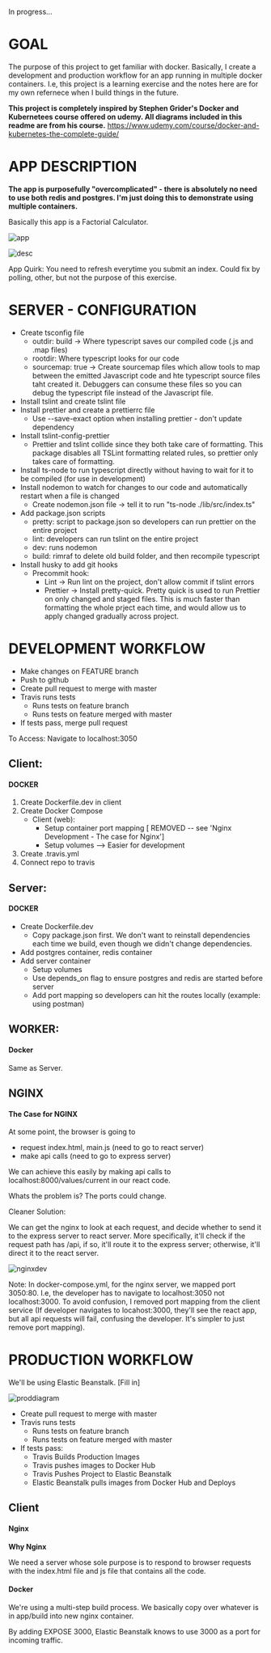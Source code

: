 In progress...

# GOAL

The purpose of this project to get familiar with docker. Basically, I create a development and
production workflow for an app running in multiple docker containers. I.e, this project is a learning
exercise and the notes here are for my own refernece when I build things in the future.

**This project is completely inspired by Stephen Grider's Docker and Kubernetees course offered on udemy. All diagrams
included in this readme are from his course.**
https://www.udemy.com/course/docker-and-kubernetes-the-complete-guide/

# APP DESCRIPTION

**The app is purposefully "overcomplicated" - there is absolutely no need to use both redis and postgres. I'm just doing this
to demonstrate using multiple containers.**

Basically this app is a Factorial Calculator.

![app](https://i.imgur.com/3igbdKR.png)

![desc](https://i.imgur.com/BkJk0vu.png)

App Quirk: You need to refresh everytime you submit an index. Could fix by polling, other, but not the purpose of this exercise.

# SERVER - CONFIGURATION

- Create tsconfig file
  - outdir: build -> Where typescript saves our compiled code (.js and .map files)
  - rootdir: Where typescript looks for our code
  - sourcemap: true -> Create sourcemap files which allow tools to map between the emitted Javascript code and hte typescript source files taht created it. Debuggers can consume these files so you can debug the typescript file instead of the Javascript file.
- Install tslint and create tslint file
- Install prettier and create a prettierrc file
  - Use --save-exact option when installing prettier - don't update dependency
- Install tslint-config-prettier
  - Prettier and tslint collide since they both take care of formatting. This package disables all TSLint formatting related rules, so prettier only takes care of formatting.
- Install ts-node to run typescript directly without having to wait for it to be compiled (for use in development)
- Install nodemon to watch for changes to our code and automatically restart when a file is changed
  - Create nodemon.json file -> tell it to run "ts-node ./lib/src/index.ts"
- Add package.json scripts
  - pretty: script to package.json so developers can run prettier on the entire project
  - lint: developers can run tslint on the entire project
  - dev: runs nodemon
  - build: rimraf to delete old build folder, and then recompile typescript
- Install husky to add git hooks
  - Precommit hook:
    - Lint -> Run lint on the project, don't allow commit if tslint errors
    - Prettier -> Install pretty-quick. Pretty quick is used to run Prettier on only changed and staged files. This is much faster than formatting the whole prject each time, and would allow us to apply changed gradually across project.

# DEVELOPMENT WORKFLOW

- Make changes on FEATURE branch
- Push to github
- Create pull request to merge with master
- Travis runs tests
  - Runs tests on feature branch
  - Runs tests on feature merged with master
- If tests pass, merge pull request

To Access: Navigate to localhost:3050

## Client:

#### DOCKER

1. Create Dockerfile.dev in client
2. Create Docker Compose
   - Client (web):
     - Setup container port mapping [ REMOVED -- see 'Nginx Development - The case for Nginx']
     - Setup volumes --> Easier for development
3. Create .travis.yml
4. Connect repo to travis

## Server:

#### DOCKER

- Create Dockerfile.dev
  - Copy package.json first. We don't want to reinstall dependencies each time we build, even though we didn't change dependencies.
- Add postgres container, redis container
- Add server container
  - Setup volumes
  - Use depends_on flag to ensure postgres and redis are started before server
  - Add port mapping so developers can hit the routes locally (example: using postman)

## WORKER:

#### Docker

Same as Server.

## NGINX

#### The Case for NGINX

At some point, the browser is going to

- request index.html, main.js (need to go to react server)
- make api calls (need to go to express server)

We can achieve this easily by making api calls to localhost:8000/values/current in our react code.

Whats the problem is? The ports could change.

Cleaner Solution:

We can get the nginx to look at each request, and decide whether to send it to the
express server to react server. More specifically, it'll check if the request path has /api, if so,
it'll route it to the express server; otherwise, it'll direct it to the react server.

![nginxdev](https://i.imgur.com/5PS5nY1.png)

Note: In docker-compose.yml, for the nginx server, we mapped port 3050:80. I.e, the developer has to
navigate to localhost:3050 not localhost:3000. To avoid confusion, I removed port mapping from the client
service (If developer navigates to locahost:3000, they'll see the react app, but all api requests will fail,
confusing the developer. It's simpler to just remove port mapping).

# PRODUCTION WORKFLOW

We'll be using Elastic Beanstalk.
[Fill in]

![proddiagram](https://i.imgur.com/hK1H9En.png)

- Create pull request to merge with master
- Travis runs tests
  - Runs tests on feature branch
  - Runs tests on feature merged with master
- If tests pass:
  - Travis Builds Production Images
  - Travis pushes images to Docker Hub
  - Travis Pushes Project to Elastic Beanstalk
  - Elastic Beanstalk pulls images from Docker Hub and Deploys

## Client

#### Nginx

**Why Nginx**

We need a server whose sole purpose is to respond to browser requests with the index.html file and js file that contains all the code.

#### Docker

We're using a multi-step build process.
We basically copy over whatever is in app/build into new nginx container.

By adding EXPOSE 3000, Elastic Beanstalk knows to use 3000 as a port for incoming traffic.
